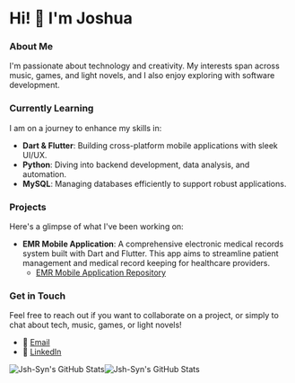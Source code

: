 # Hi! 👋 I'm Joshua

### About Me

I'm passionate about technology and creativity. My interests span across music, games, and light novels, and I also enjoy exploring with software development. 

### Currently Learning

I am on a journey to enhance my skills in:
- **Dart & Flutter**: Building cross-platform mobile applications with sleek UI/UX.
- **Python**: Diving into backend development, data analysis, and automation.
- **MySQL**: Managing databases efficiently to support robust applications.

### Projects

Here's a glimpse of what I've been working on:
- **EMR Mobile Application**: A comprehensive electronic medical records system built with Dart and Flutter. This app aims to streamline patient management and medical record keeping for healthcare providers.
  - [EMR Mobile Application Repository](https://github.com/Jsh-Syn/EMR-Mobile-App)

### Get in Touch

Feel free to reach out if you want to collaborate on a project, or simply to chat about tech, music, games, or light novels!
- 📧 [Email](mailto:sayenmarkjoshua@gmail.com)
- 💼 [LinkedIn](https://www.linkedin.com/in/mark-joshua-sayen-853010258/)

<div style="display: flex; flex-direction: row;">
    <img src="https://github-readme-stats.vercel.app/api?username=Jsh-Syn&theme=nord&show_icons=true&hide_border=true&count_private=true" alt="Jsh-Syn's GitHub Stats" />
    <img src="https://github-readme-streak-stats.herokuapp.com/?user=Jsh-Syn&theme=nord&hide_border=true" alt="Jsh-Syn's GitHub Stats" />
</div>

